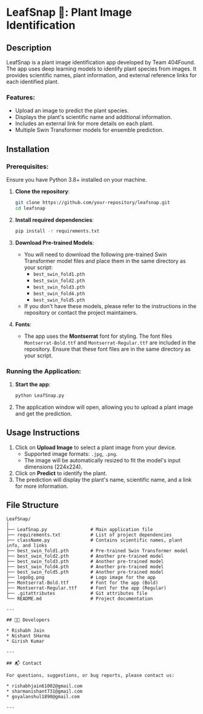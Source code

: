 # LeafSnap 🌿: Plant Image Identification 

## Description
LeafSnap is a plant image identification app developed by Team 404Found. The app uses deep learning models to identify plant species from images. It provides scientific names, plant information, and external reference links for each identified plant.

### Features:
- Upload an image to predict the plant species.
- Displays the plant's scientific name and additional information.
- Includes an external link for more details on each plant.
- Multiple Swin Transformer models for ensemble prediction.

## Installation

### Prerequisites:
Ensure you have Python 3.8+ installed on your machine.

1. **Clone the repository**:
    ```bash
    git clone https://github.com/your-repository/leafsnap.git
    cd leafsnap
    ```

2. **Install required dependencies**:
    ```bash
    pip install -r requirements.txt
    ```

3. **Download Pre-trained Models**:
    - You will need to download the following pre-trained Swin Transformer model files and place them in the same directory as your script:
        - `best_swin_fold1.pth`
        - `best_swin_fold2.pth`
        - `best_swin_fold3.pth`
        - `best_swin_fold4.pth`
        - `best_swin_fold5.pth`
    - If you don't have these models, please refer to the instructions in the repository or contact the project maintainers.

4. **Fonts**:
    - The app uses the **Montserrat** font for styling. The font files `Montserrat-Bold.ttf` and `Montserrat-Regular.ttf` are included in the repository. Ensure that these font files are in the same directory as your script.

### Running the Application:
1. **Start the app**:
    ```bash
    python LeafSnap.py
    ```

2. The application window will open, allowing you to upload a plant image and get the prediction.

## Usage Instructions
1. Click on **Upload Image** to select a plant image from your device.
   - Supported image formats: `.jpg`, `.png`.
   - The image will be automatically resized to fit the model's input dimensions (224x224).
2. Click on **Predict** to identify the plant.
3. The prediction will display the plant's name, scientific name, and a link for more information.

## File Structure
```plaintext
LeafSnap/
│
├── LeafSnap.py                # Main application file
├── requirements.txt           # List of project dependencies
├── className.py               # Contains scientific names, plant info, and links
├── best_swin_fold1.pth        # Pre-trained Swin Transformer model
├── best_swin_fold2.pth        # Another pre-trained model
├── best_swin_fold3.pth        # Another pre-trained model
├── best_swin_fold4.pth        # Another pre-trained model
├── best_swin_fold5.pth        # Another pre-trained model
├── logobg.png                 # Logo image for the app
├── Montserrat-Bold.ttf        # Font for the app (Bold)
├── Montserrat-Regular.ttf     # Font for the app (Regular)
├── .gitattributes             # Git attributes file
└── README.md                  # Project documentation

---

## 👨‍💻 Developers

* Rishabh Jain
* Nishant SHarma
* Girish Kumar

---

## 📬 Contact

For questions, suggestions, or bug reports, please contact us:

* rishabhjain61002@gmail.com
* sharmanishant731@gmail.com
* goyalanshul1890@gmail.com

---
